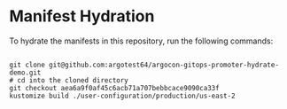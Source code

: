 
# Manifest Hydration

To hydrate the manifests in this repository, run the following commands:

```shell

git clone git@github.com:argotest64/argocon-gitops-promoter-hydrate-demo.git
# cd into the cloned directory
git checkout aea6a9f0af45c6acb71a707bebbcace9090ca33f
kustomize build ./user-configuration/production/us-east-2
```
